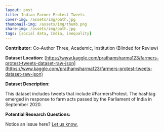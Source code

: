 ```yaml
---
layout: post
title: Indian Farmer Protest Tweets
cover-img: /assets/img/path.jpg
thumbnail-img: /assets/img/thumb.png
share-img: /assets/img/path.jpg
tags: [social data, India, inequality]
---
```


**Contributor:** Co-Author Three, Academic, Institution (Blinded for Review)

**Dataset Location:** [https://www.kaggle.com/prathamsharma123/farmers-protest-tweets-dataset-raw-json](https://www.kaggle.com/prathamsharma123/farmers-protest-tweets-dataset-raw-json)

**Dataset Description:**

This dataset includes tweets that include #FarmersProtest. The hashtag emerged in response to farm acts passed by the Parliament of India in September 2020.

**Potential Research Questions:**





Notice an issue here? [Let us know.](https://docs.google.com/forms/d/e/1FAIpQLSfFLEtWSlfe6gwBaoe-9OfE4BjtwaVx3IQg9ZsfCIJDrujrbA/viewform?usp=pp_url&entry.677199195=2021-06-01-india-farmer-protest-tweets)
